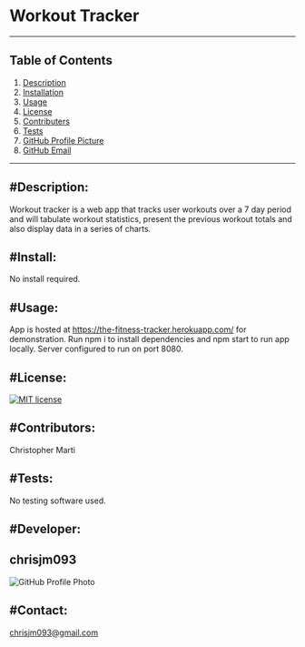 # Workout Tracker
---
Table of Contents  
--
1. [Description](#description)
2. [Installation](#install)
3. [Usage](#usage)
4. [License](#license)
5. [Contributers](#contributers)
6. [Tests](#tests)
7. [GitHub Profile Picture](#developer)
8. [GitHub Email](#contact)
---

#Description:  
---
Workout tracker is a web app that tracks user workouts over a 7 day period and will tabulate workout statistics, present the previous workout totals and also display data in a series of charts.

#Install: 
--  
No install required.

#Usage: 
-- 
App is hosted at https://the-fitness-tracker.herokuapp.com/ for demonstration. Run npm i to install dependencies and npm start to run app locally. Server configured to run on port 8080.

#License: 
-- 
[![MIT license](https://img.shields.io/badge/License-MIT-blue.svg)](https://lbesson.mit-license.org/)

#Contributors: 
-- 
Christopher Marti

#Tests:   
--
No testing software used.

#Developer:  
--
## chrisjm093  

![GitHub Profile Photo](https://github.com/chrisjm093.png)

#Contact: 
-- 
chrisjm093@gmail.com

